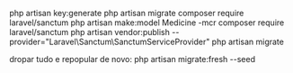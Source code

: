 
php artisan key:generate
php artisan migrate
composer require laravel/sanctum
php artisan make:model Medicine -mcr
composer require laravel/sanctum
php artisan vendor:publish --provider="Laravel\Sanctum\SanctumServiceProvider"
php artisan migrate

dropar tudo e repopular de novo:
php artisan migrate:fresh --seed

